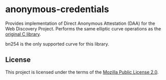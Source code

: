 # anonymous-credentials

Provides implementation of Direct Anonymous Attestation (DAA) for the Web Discovery Project. Performs the same elliptic curve operations as the [original C library](https://github.com/whotracksme/anonymous-credentials).

bn254 is the only supported curve for this library.

## License

This project is licensed under the terms of the [Mozilla Public License 2.0](LICENSE).
